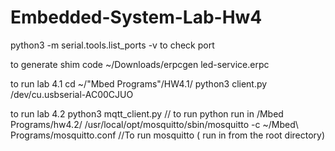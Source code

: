 # Embedded-System-Lab-Hw4

python3 -m serial.tools.list_ports -v      to check port 

to generate shim code
  ~/Downloads/erpcgen led-service.erpc

to run lab 4.1
  cd ~/"Mbed Programs"/HW4.1/
  python3 client.py /dev/cu.usbserial-AC00CJUO

to run lab 4.2
  python3 mqtt_client.py        // to run python run in /Mbed Programs/hw4.2/ 
  /usr/local/opt/mosquitto/sbin/mosquitto -c ~/Mbed\ Programs/mosquitto.conf         //To run mosquitto ( run in from the root directory)
  
